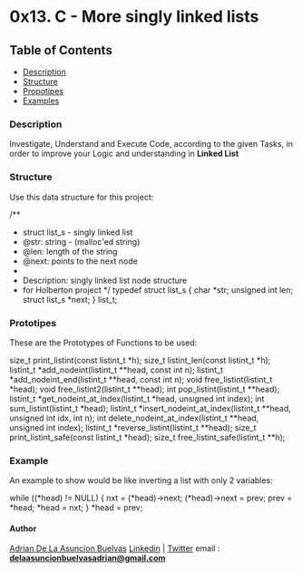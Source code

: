 # 0x13. C - More singly linked lists

## Table of Contents
* [Description](#description)
* [Structure](#structure)
* [Propotipes](#prototipes)
* [Examples](#examples)


### Description
Investigate, Understand and Execute Code, according to the given Tasks, in order to improve your Logic and understanding in **Linked List**

### Structure
Use this data structure for this project:

/**
 * struct list_s - singly linked list
 * @str: string - (malloc'ed string)
 * @len: length of the string
 * @next: points to the next node
 *
 * Description: singly linked list node structure
 * for Holberton project
 */
typedef struct list_s
{
    char *str;
    unsigned int len;
    struct list_s *next;
} list_t;


### Prototipes
These are the Prototypes of Functions to be used:

size_t print_listint(const listint_t *h);
size_t listint_len(const listint_t *h);
listint_t *add_nodeint(listint_t **head, const int n);
listint_t *add_nodeint_end(listint_t **head, const int n);
void free_listint(listint_t *head);
void free_listint2(listint_t **head);
int pop_listint(listint_t **head);
listint_t *get_nodeint_at_index(listint_t *head, unsigned int index);
int sum_listint(listint_t *head);
listint_t *insert_nodeint_at_index(listint_t **head, unsigned int idx, int n);
int delete_nodeint_at_index(listint_t **head, unsigned int index);
listint_t *reverse_listint(listint_t **head);
size_t print_listint_safe(const listint_t *head);
size_t free_listint_safe(listint_t **h);

### Example
An example to show would be like inverting a list with only 2 variables:

   while ((*head) != NULL)
	{
		nxt = (*head)->next;
		(*head)->next = prev;
		prev = *head;
		*head = nxt;
	}
	*head = prev;

#### Author
[Adrian De La Asuncion Buelvas](https://github.com/AdrianDeLaAsuncionBuelvas)
[Linkedin](https://www.linkedin.com/in/adrian-enrique-de-la-asuncion-buelvas-24645718a/) | [Twitter](https://twitter.com/AdrianDeLaAsun1)
email : **delaasuncionbuelvasadrian@gmail.com**